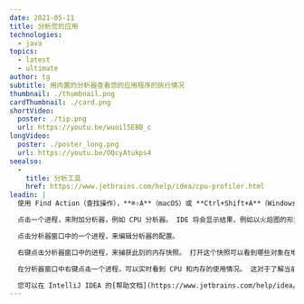 ```yaml
---
date: 2021-05-11
title: 分析您的应用
technologies:
  - java
topics:
  - latest
  - ultimate
author: tg
subtitle: 用内置的分析器查看您的应用程序的执行情况
thumbnail: ./thumbnail.png
cardThumbnail: ./card.png
shortVideo:
  poster: ./tip.png
  url: https://youtu.be/wuoil5EBB_c
longVideo:
  poster: ./poster_long.png
  url: https://youtu.be/OQcyAtukps4
seealso:
  - 
    title: 分析工具
    href: https://www.jetbrains.com/help/idea/cpu-profiler.html
leadin: |
  使用 Find Action（查找操作），**⌘⇧A**（macOS）或 **Ctrl+Shift+A**（Windows/Linux），或通过快速访问按钮，来显示正在运行的进程列表。

  点击一个进程，来附加分析器，例如 CPU 分析器。 IDE 将会显示结果，例如以火焰图的形式。

  点击分析器窗口中的一个进程，来编辑分析器的配置。

  右键点击分析器窗口中的进程，来捕获此刻的内存快照。 打开这个快照可以看到哪些对象在堆上占用的空间最大。

  在分析器窗口中右键点击一个进程，可以实时看到 CPU 和内存的使用情况。 这对于了解当前应用程序正在干什么非常有帮助。

  您可以在 IntelliJ IDEA 的[帮助文档](https://www.jetbrains.com/help/idea/cpu-profiler.html) 中了解更多关于分析器的内容。
---
```


